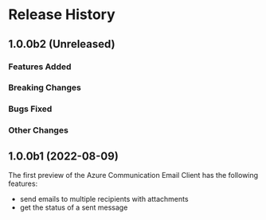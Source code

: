 # Release History

## 1.0.0b2 (Unreleased)

### Features Added

### Breaking Changes

### Bugs Fixed

### Other Changes

## 1.0.0b1 (2022-08-09)

The first preview of the Azure Communication Email Client has the following features:

- send emails to multiple recipients with attachments
- get the status of a sent message
